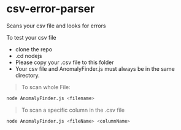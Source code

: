 # csv-error-parser
Scans your csv file and looks for errors

To test your csv file 
- clone the repo 
- .cd nodejs 
- Please copy your .csv file to this folder
- Your csv file and AnomalyFinder.js must always be in the same directory.
> To scan whole File:
```sh
node AnomalyFinder.js <filename>
```
> To scan a specific column in the .csv file
```sh
node AnomalyFinder.js <fileName> <columnName>
```
